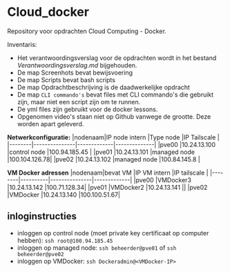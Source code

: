 # Cloud_docker
Repository voor opdrachten Cloud Computing - Docker.

Inventaris:
- Het verantwoordingsverslag voor de opdrachten wordt in het bestand *Verantwoordingsverslag.md* bijgehouden.
- De map Screenhots bevat bewijsvoering
- De map Scripts bevat bash scripts
- De map Opdrachtbeschrijving is de daadwerkelijke opdracht
- De map `CLI commando's` bevat files met CLI commando's die gebruikt zijn, maar niet een script zijn om te runnen.
- De yml files zijn gebruikt voor de docker lessons.
- Opgenomen video's staan niet op Github vanwege de grootte. Deze worden apart geleverd.

**Netwerkconfiguratie:**
|nodenaam|IP node intern |Type node    |IP Tailscale  |
|--------|---------------|-------------|--------------|
|pve00   |10.24.13.100   |control node |100.94.185.45 |
|pve01   |10.24.13.101   |managed node |100.104.126.78|
|pve02   |10.24.13.102   |managed node |100.84.145.8  |

**VM Docker adressen**
|nodenaam|bevat VM  |IP VM intern   |IP tailscale |
|--------|----------|---------------|-------------|
|pve00   |VMDocker3 |10.24.13.142   |100.71.128.34|
|pve01   |VMDocker2 |10.24.13.141   ||
|pve02   |VMDocker  |10.24.13.140   |100.100.51.67|

## inloginstructies

- inloggen op control node (moet private key certificaat op computer hebben):
  `ssh root@100.94.185.45`
- inloggen op managed node:
  `ssh beheerder@pve01` of `ssh beheerder@pve02`
- inloggen op VMDocker:
  `ssh Dockeradmin@<VMDocker-IP>`
